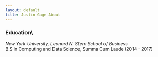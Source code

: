 ```yaml
---
layout: default
title: Justin Gage About
---
```


### Education\
*New York University, Leonard N. Stern School of Business*\
B.S in Computing and Data Science, Summa Cum Laude (2014 - 2017)
